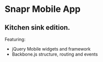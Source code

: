 Snapr Mobile App
================

Kitchen sink edition.
---------------------

Featuring:
* jQuery Mobile widgets and framework
* Backbone.js structure, routing and events

